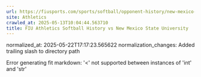 ```yaml
---
url: https://fiusports.com/sports/softball/opponent-history/new-mexico-state-university/133/
site: Athletics
crawled_at: 2025-05-13T10:04:44.563710
title: FIU Athletics Softball History vs New Mexico State University
---
```

normalized_at: 2025-05-22T17:17:23.565622
normalization_changes: Added trailing slash to directory path

Error generating fit markdown: '<' not supported between instances of 'int' and 'str'